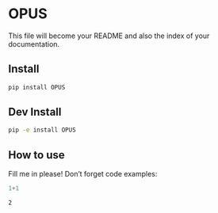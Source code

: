# OPUS

<!-- WARNING: THIS FILE WAS AUTOGENERATED! DO NOT EDIT! -->

This file will become your README and also the index of your
documentation.

## Install

``` sh
pip install OPUS
```

## Dev Install
``` sh
pip -e install OPUS
```

## How to use

Fill me in please! Don’t forget code examples:

``` python
1+1
```

    2
